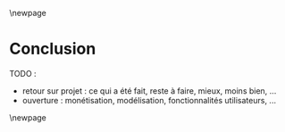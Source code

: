 \newpage
# Conclusion

TODO :
- retour sur projet : ce qui a été fait, reste à faire, mieux, moins bien, ...
- ouverture : monétisation, modélisation, fonctionnalités utilisateurs, ...

\newpage
